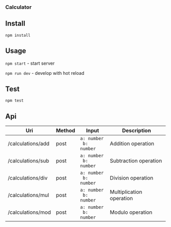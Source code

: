 ### Calculator ###

Install
---
`npm install`

Usage
---
`npm start` - start server

`npm run dev` - develop with hot reload

Test
---

`npm test`

Api
---

| Uri | Method | Input | Description
| ------ | ----------- | ----------| -----------|
| /calculations/add   | post | `a: number ` <br/>` b: number` | Addition operation
| /calculations/sub   | post | `a: number ` <br/>` b: number` | Subtraction operation
| /calculations/div   | post | `a: number ` <br/>` b: number` | Division operation
| /calculations/mul   | post | `a: number ` <br/>` b: number` | Multiplication operation
| /calculations/mod   | post | `a: number ` <br/>` b: number` | Modulo operation




